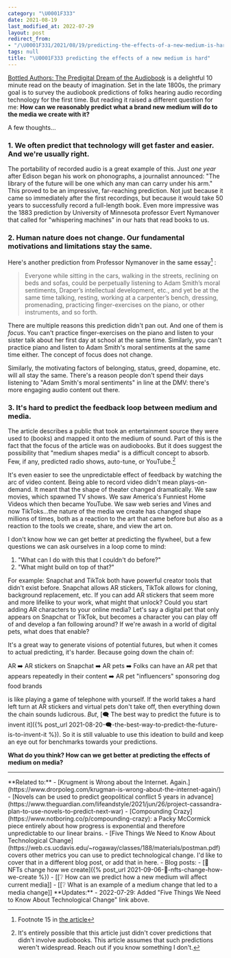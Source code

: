 ```yaml
---
category: "\U0001F333"
date: 2021-08-19
last_modified_at: 2022-07-29
layout: post
redirect_from:
- "/\U0001F331/2021/08/19/predicting-the-effects-of-a-new-medium-is-hard.html"
tags: null
title: "\U0001F333 predicting the effects of a new medium is hard"
---
```


[Bottled Authors: The Predigital Dream of the Audiobook](https://www.cabinetmagazine.org/kiosk/rubery_matthew_16_march_2021.php) is a delightful 10 minute read on the beauty of imagination. Set in the late 1800s, the primary goal is to survey the audiobook predictions of folks hearing audio recording technology for the first time. But reading it raised a different question for me: **How can we reasonably predict what a brand new medium will do to the media we create with it?**

A few thoughts...

### 1. We often predict that technology will get faster and easier. And we're usually right.

The portability of recorded audio is a great example of this. Just _one year_ after Edison began his work on phonographs, a journalist announced: "The library of the future will be one which any man can carry under his arm." This proved to be an impressive, far-reaching prediction. Not just because it came so immediately after the first recordings, but because it would take 50 years to successfully record a full-length book. Even more impressive was the 1883 prediction by University of Minnesota professor Evert Nymanover that called for "whispering machines" in our hats that read books to us.

### 2. Human nature does not change. Our fundamental motivations and limitations stay the same.

Here's another prediction from Professor Nymanover in the same essay[^2] : 

> Everyone while sitting in the cars, walking in the streets, reclining on beds and sofas, could be perpetually listening to Adam Smith’s moral sentiments, Draper’s intellectual development, etc., and yet be at the same time talking, resting, working at a carpenter’s bench, dressing, promenading, practicing finger-exercises on the piano, or other instruments, and so forth.

[^2]: Footnote 15 in [the article](https://www.cabinetmagazine.org/kiosk/rubery_matthew_16_march_2021.php)

There are multiple reasons this prediction didn't pan out. And one of them is _focus_. You can't practice finger-exercises on the piano and listen to your sister talk about her first day at school at the same time. Similarly, you can't practice piano and listen to Adam Smith's moral sentiments at the same time either. The concept of focus does not change.

Similarly, the motivating factors of belonging, status, greed, dopamine, etc. will all stay the same. There's a reason people don't spend their days listening to "Adam Smith's moral sentiments" in line at the DMV: there's more engaging audio content out there.

### 3. It's hard to predict the feedback loop between medium and media.

The article describes a public that took an entertainment source they were used to (books) and mapped it onto the medium of sound. Part of this is the fact that the focus of the article was on audiobooks. But it does suggest the possibility that "medium shapes media" is a difficult concept to absorb. Few, if any, predicted radio shows, auto-tune, or YouTube.[^1] 

[^1]: It's entirely possible that this article just didn't cover predictions that didn't involve audiobooks. This article assumes that such predictions weren't widespread. Reach out if you know something I don't.

It's even easier to see the unpredictable effect of feedback by watching the arc of video content. Being able to record video didn't mean plays-on-demand. It meant that the shape of theater changed dramatically. We saw movies, which spawned TV shows. We saw America's Funniest Home Videos which then became YouTube. We saw web series and Vines and now TikToks...the nature of the media we create has changed shape millions of times, both as a reaction to the art that came before but also as a reaction to the tools we create, share, and view the art on.

I don't know how we can get better at predicting the flywheel, but a few questions we can ask ourselves in a loop come to mind:
1. "What can I do with this that I couldn't do before?"
2. "What might build on top of that?"

For example: Snapchat and TikTok both have powerful creator tools that didn't exist before. Snapchat allows AR stickers, TikTok allows for cloning, background replacement, etc. If you can add AR stickers that seem more and more lifelike to your work, what might that unlock? Could you start adding AR characters to your online media? Let's say a digital pet that only appears on Snapchat or TikTok, but becomes a character you can play off of and develop a fan following around? If we're awash in a world of digital pets, what does that enable?

It's a great way to generate visions of potential futures, but when it comes to actual predicting, it's harder. Because going down the chain of:

AR ➡️ AR stickers on Snapchat ➡️ AR pets ➡️ Folks can have an AR pet that appears repeatedly in their content ➡️ AR pet "influencers" sponsoring dog food brands

is like playing a game of telephone with yourself. If the world takes a hard left turn at AR stickers and virtual pets don't take off, then everything down the chain sounds ludicrous. _But_, [🗨️ The best way to predict the future is to invent it]({% post_url 2021-08-20-🗨️-the-best-way-to-predict-the-future-is-to-invent-it %}). So it is still valuable to use this ideation to build and keep an eye out for benchmarks towards your predictions.

**What do you think? How can we get better at predicting the effects of medium on media?**
<hr/>
**Related to:** 
- [Krugment is Wrong about the Internet. Again.](https://www.drorpoleg.com/krugman-is-wrong-about-the-internet-again/)
- [Novels can be used to predict geopolitical conflict 5 years in advance](https://www.theguardian.com/lifeandstyle/2021/jun/26/project-cassandra-plan-to-use-novels-to-predict-next-war)
- [Compounding Crazy](https://www.notboring.co/p/compounding-crazy): a Packy McCormick piece entirely about how progress is exponential and therefore unpredictable to our linear brains.
- [Five Things We Need to Know About Technological Change](https://web.cs.ucdavis.edu/~rogaway/classes/188/materials/postman.pdf) covers other metrics you can use to predict technological change. I'd like to cover that in a different blog post, or add that in here.
- Blog posts:
	- [🌳 NFTs change how we create]({% post_url 2021-09-06-🌳-nfts-change-how-we-create %})
	- [[❔ How can we predict how a new medium will affect current media]]
	- [[❔ What is an example of a medium change that led to a media change]]
**Updates:**
- 2022-07-29: Added "Five Things We Need to Know About Technological Change" link above.